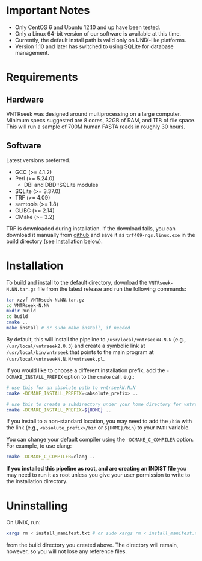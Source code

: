 # Important Notes

- Only CentOS 6 and Ubuntu 12.10 and up have been tested.
- Only a Linux 64-bit version of our software is available at this time.
- Currently, the default install path is valid only on UNIX-like platforms.
- Version 1.10 and later has switched to using SQLite for database management.


# Requirements

## Hardware

VNTRseek was designed around multiprocessing on a large computer.
Minimum specs suggested are 8 cores, 32GB of RAM, and 1TB of file space.
This will run a sample of 700M human FASTA reads in roughly 30 hours.

## Software

Latest versions preferred.

- GCC (>= 4.1.2)
- Perl (>= 5.24.0)
  - DBI and DBD::SQLite modules
- SQLite (>= 3.37.0)
- TRF (>= 4.09)
- samtools (>= 1.8)
- GLIBC (>= 2.14)
- CMake (>= 3.2)

TRF is downloaded during installation. If the download fails, you can download it manually from
[github](https://github.com/Benson-Genomics-Lab/TRF/releases/latest/download)
and save it as `trf409-ngs.linux.exe` in the build directory (see [Installation](#installation)
below).

# Installation

To build and install to the default directory, download the `VNTRseek-N.NN.tar.gz` file from the latest release and run the following commands:

```sh
tar xzvf VNTRseek-N.NN.tar.gz
cd VNTRseek-N.NN
mkdir build
cd build
cmake ..
make install # or sudo make install, if needed
```

By default, this will install the pipeline to `/usr/local/vntrseekN.N.N` (e.g.,
`/usr/local/vntrseek2.0.3`) and create a symbolic link at `/usr/local/bin/vntrseek` 
that points to the main program at `/usr/local/vntrseekN.N.N/vntrseek.pl`.

If you would like to choose a different installation prefix,
add the `-DCMAKE_INSTALL_PREFIX` option to the `cmake` call, e.g.:

```sh
# use this for an absolute path to vntrseekN.N.N
cmake -DCMAKE_INSTALL_PREFIX=<absolute_prefix> ..

# use this to create a subdirectory under your home directory for vntrseekN.N.N
cmake -DCMAKE_INSTALL_PREFIX=${HOME} ..
```

If you install to a non-standard location, you may need to add the `/bin` with the link
(e.g., `<absolute_prefix>/bin` or `${HOME}/bin`) to your `PATH` variable.

You can change your default compiler using the `-DCMAKE_C_COMPILER` option.
For example, to use clang:

```sh
cmake -DCMAKE_C_COMPILER=clang ..
```

**If you installed this pipeline as root, and are creating an INDIST
file** you may need to run it as root unless you give your user
permission to write to the installation directory.


# Uninstalling

On UNIX, run:

```sh
xargs rm < install_manifest.txt # or sudo xargs rm < install_manifest.txt
```

from the build directory you created above. The directory will
remain, however, so you will not lose any reference files.
